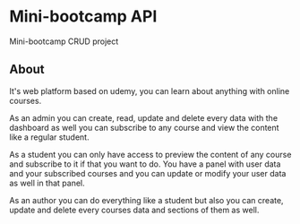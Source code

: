 # Mini-bootcamp API

Mini-bootcamp CRUD project

## About

It's web platform based on udemy, you can learn about anything with online courses.

As an admin you can create, read, update and delete every data with the dashboard as well you can subscribe to any course and view the content like a regular student. 

As a student you can only have access to preview the content of any course and subscribe to it if that you want to do. You have a panel with user data and your subscribed courses
and you can update or modify your user data as well in that panel.

As an author you can do everything like a student but also you can create, update and delete every courses data and sections of them as well.